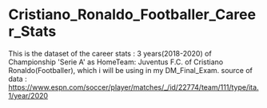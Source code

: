 # Cristiano_Ronaldo_Footballer_Career_Stats
This is the dataset of the career stats : 3 years(2018-2020) of Championship 'Serie A' as HomeTeam: Juventus F.C. of Cristiano Ronaldo(Footballer), which i will be using in my DM_Final_Exam. source of data : https://www.espn.com/soccer/player/matches/_/id/22774/team/111/type/ita.1/year/2020
